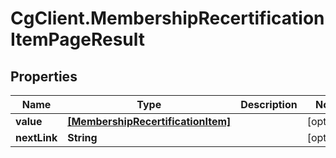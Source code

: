 # CgClient.MembershipRecertificationItemPageResult

## Properties

Name | Type | Description | Notes
------------ | ------------- | ------------- | -------------
**value** | [**[MembershipRecertificationItem]**](MembershipRecertificationItem.md) |  | [optional] 
**nextLink** | **String** |  | [optional] 


